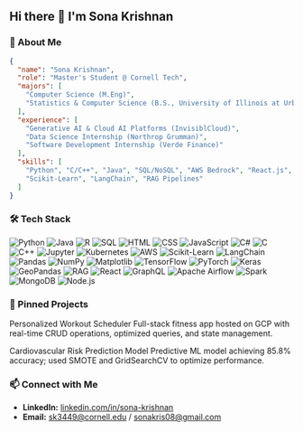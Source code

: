 ## Hi there 👋 I'm Sona Krishnan

### 🌸 About Me
```json
{
  "name": "Sona Krishnan",
  "role": "Master's Student @ Cornell Tech",
  "majors": [
    "Computer Science (M.Eng)",
    "Statistics & Computer Science (B.S., University of Illinois at Urbana-Champaign)"
  ],
  "experience": [
    "Generative AI & Cloud AI Platforms (InvisiblCloud)",
    "Data Science Internship (Northrop Grumman)",
    "Software Development Internship (Verde Finance)"
  ],
  "skills": [
    "Python", "C/C++", "Java", "SQL/NoSQL", "AWS Bedrock", "React.js",
    "Scikit-Learn", "LangChain", "RAG Pipelines"
  ]
}
```
### 🛠 Tech Stack
![Python](https://img.shields.io/badge/Python-3776AB?logo=python&logoColor=white)
![Java](https://img.shields.io/badge/Java-007396?logo=java&logoColor=white)
![R](https://img.shields.io/badge/R-276DC3?logo=r&logoColor=white)
![SQL](https://img.shields.io/badge/SQL-336791?logo=postgresql&logoColor=white)
![HTML](https://img.shields.io/badge/HTML5-E34F26?logo=html5&logoColor=white)
![CSS](https://img.shields.io/badge/CSS3-1572B6?logo=css3&logoColor=white)
![JavaScript](https://img.shields.io/badge/JavaScript-F7DF1E?logo=javascript&logoColor=black)
![C#](https://img.shields.io/badge/C%23-239120?logo=c-sharp&logoColor=white)
![C](https://img.shields.io/badge/C-A8B9CC?logo=c&logoColor=white)
![C++](https://img.shields.io/badge/C++-00599C?logo=cplusplus&logoColor=white)
![Jupyter](https://img.shields.io/badge/Jupyter-F37626?logo=jupyter&logoColor=white)
![Kubernetes](https://img.shields.io/badge/Kubernetes-326CE5?logo=kubernetes&logoColor=white)
![AWS](https://img.shields.io/badge/AWS-FF9900?logo=amazonaws&logoColor=white)
![Scikit-Learn](https://img.shields.io/badge/Scikit--Learn-F7931E?logo=scikit-learn&logoColor=white)
![LangChain](https://img.shields.io/badge/LangChain-00A67E?logo=chainlink&logoColor=white)
![Pandas](https://img.shields.io/badge/Pandas-150458?logo=pandas&logoColor=white)
![NumPy](https://img.shields.io/badge/NumPy-013243?logo=numpy&logoColor=white)
![Matplotlib](https://img.shields.io/badge/Matplotlib-11557C?logo=plotly&logoColor=white)
![TensorFlow](https://img.shields.io/badge/TensorFlow-FF6F00?logo=tensorflow&logoColor=white)
![PyTorch](https://img.shields.io/badge/PyTorch-EE4C2C?logo=pytorch&logoColor=white)
![Keras](https://img.shields.io/badge/Keras-D00000?logo=keras&logoColor=white)
![GeoPandas](https://img.shields.io/badge/GeoPandas-0C55A5?logo=python&logoColor=white)
![RAG](https://img.shields.io/badge/RAG-8A2BE2?logo=openai&logoColor=white)
![React](https://img.shields.io/badge/React-61DAFB?logo=react&logoColor=black)
![GraphQL](https://img.shields.io/badge/GraphQL-E10098?logo=graphql&logoColor=white)
![Apache Airflow](https://img.shields.io/badge/Apache_Airflow-017CEE?logo=apacheairflow&logoColor=white)
![Spark](https://img.shields.io/badge/Apache_Spark-E25A1C?logo=apachespark&logoColor=white)
![MongoDB](https://img.shields.io/badge/MongoDB-47A248?logo=mongodb&logoColor=white)
![Node.js](https://img.shields.io/badge/Node.js-339933?logo=node.js&logoColor=white)

### 📌 Pinned Projects
Personalized Workout Scheduler
Full-stack fitness app hosted on GCP with real-time CRUD operations, optimized queries, and state management.

Cardiovascular Risk Prediction Model
Predictive ML model achieving 85.8% accuracy; used SMOTE and GridSearchCV to optimize performance.


### 📫 Connect with Me
- **LinkedIn:** [linkedin.com/in/sona-krishnan](https://www.linkedin.com/in/sona-krishnan/)  
- **Email:** sk3449@cornell.edu / sonakris08@gmail.com 

